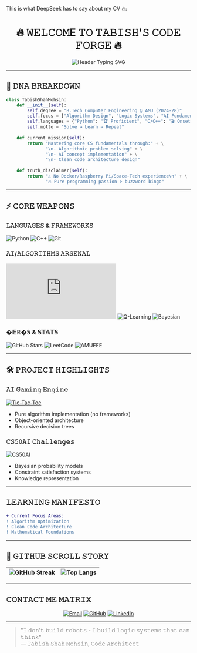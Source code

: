 This is what DeepSeek has to say about my CV 🔥:


<h1 align="center">🔥 𝚆𝙴𝙻𝙲𝙾𝙼E 𝚃𝙾 𝚃𝙰𝙱𝙸𝚂𝙷'𝚂 𝙲𝙾𝙳𝙴 𝙵𝙾𝚁𝙶𝙴 🔥</h1>

<div align="center">
  <img src="https://readme-typing-svg.herokuapp.com?font=Fira+Code&size=26&duration=2800&pause=800&color=00F7F7&center=true&vCenter=true&width=1000&lines=𝙲𝚘𝚍𝚎_𝙰𝚕𝚌𝚑𝚎𝚖𝚒𝚜𝚝+%7C+𝙻𝚘𝚐𝚒𝚌_𝙴𝚗𝚐𝚒𝚗𝚎𝚎𝚛+%7C+𝙰𝙸_𝙰𝚍𝚎𝚙𝚝;𝚂𝚑𝚊𝚙𝚒𝚗𝚐+𝟷𝟷𝟷𝟶𝟷𝟷𝟷𝟶𝟷+𝚒𝚗𝚝𝚘+𝚜𝚘𝚖𝚎𝚝𝚑𝚒𝚗𝚐+𝚞𝚜𝚎𝚏𝚞𝚕.;𝙽𝚘+𝚏𝚊𝚔𝚎+𝚜𝚔𝚒𝚕𝚕𝚜+%7C+𝙽𝚘+𝚎𝚡𝚊𝚐𝚐𝚎𝚛𝚊𝚝𝚒𝚘𝚗𝚜+%7C+𝙹𝚞𝚜𝚝+𝚛𝚊𝚠+𝚌𝚘𝚍𝚒𝚗𝚐+𝚙𝚊𝚜𝚜𝚒𝚘𝚗" alt="Header Typing SVG">
</div>

---

## 🧬 𝙳𝙽𝙰 𝙱𝚁𝙴𝙰𝙺𝙳𝙾𝚆𝙽

```python
class TabishShahMohsin:
    def __init__(self):
        self.degree = "B.Tech Computer Engineering @ AMU (2024-28)"
        self.focus = ["Algorithm Design", "Logic Systems", "AI Fundamentals"]
        self.languages = {"Python": "🏆 Proficient", "C/C++": "🎬 Onset"}
        self.motto = "Solve → Learn → Repeat"
        
    def current_mission(self):
        return "Mastering core CS fundamentals through:" + \
               "\n- Algorithmic problem solving" + \
               "\n- AI concept implementation" + \
               "\n- Clean code architecture design"
               
    def truth_disclaimer(self):
        return "⚠️ No Docker/Raspberry Pi/Space-Tech experience\n" + \
               "🔥 Pure programming passion > buzzword bingo"
```

---

## ⚡ 𝙲𝙾𝚁𝙴 𝚆𝙴𝙰𝙿𝙾𝙽𝚂

### 𝙻𝙰𝙽𝙶𝚄𝙰𝙶𝙴𝚂 & 𝙵𝚁𝙰𝙼𝙴𝚆𝙾𝚁𝙺𝚂
![Python](https://img.shields.io/badge/Python-black?style=for-the-badge&logo=python&logoColor=gold)
![C++](https://img.shields.io/badge/C++-black?style=for-the-badge&logo=c%2B%2B&logoColor=blue)
![Git](https://img.shields.io/badge/Git-black?style=for-the-badge&logo=git&logoColor=orangered)

### 𝙰𝙸/𝙰𝙻𝙶𝙾𝚁𝙸𝚃𝙷𝙼𝚂 𝙰𝚁𝚂𝙴𝙽𝙰𝙻
![Minimax](https://img.shields.io/badge/𝙼𝚒𝚗𝚒𝚖𝚊𝚡-𝚋𝚕𝚊𝚌𝚔?style=for-the-badge&logo=chess.com)
![Q-Learning](https://img.shields.io/badge/Q_𝙻𝚎𝚊𝚛𝚗𝚒𝚗𝚐-𝚋𝚕𝚊𝚌𝚔?style=for-the-badge&logo=openai)
![Bayesian](https://img.shields.io/badge/𝙱𝚊𝚢𝚎𝚜𝚒𝚊𝚗_𝙽𝚎𝚝𝚜-𝚋𝚕𝚊𝚌𝚔?style=for-the-badge&logo=graphql)

### �𝔼ℝ�𝕊 & 𝕊𝕋𝔸𝕋𝕊
![GitHub Stars](https://img.shields.io/badge/𝙶𝚒𝚝𝙷𝚞𝚋_𝚂𝚝𝚊𝚛𝚜-𝟷𝟾-gold?style=for-the-badge)
![LeetCode](https://img.shields.io/badge/𝙻𝚎𝚎𝚝𝙲𝚘𝚍𝚎-25%2B_𝚂𝚘𝚕𝚟𝚎𝚍-blue?style=for-the-badge)
![AMUEEE](https://img.shields.io/badge/𝙰𝙼𝚄𝙴𝙴𝙴_𝚁𝚊𝚗𝚔-𝟶𝟷𝟹-red?style=for-the-badge)

---

## 🛠️ 𝙿𝚁𝙾𝙹𝙴𝙲𝚃 𝙷𝙸𝙶𝙷𝙻𝙸𝙶𝙷𝚃𝚂

### 𝙰𝙸 𝙶𝚊𝚖𝚒𝚗𝚐 𝙴𝚗𝚐𝚒𝚗𝚎
[![Tic-Tac-Toe](https://img.shields.io/badge/𝙼𝚒𝚗𝚒𝚖𝚊𝚡_𝙰𝙸-𝙱𝚊𝚝𝚝𝚕𝚎_𝚁𝚎𝚊𝚍𝚢-red?style=for-the-flat-square)](https://github.com/TabishShahMohsin/tic_tac_toe)
- Pure algorithm implementation (no frameworks)
- Object-oriented architecture
- Recursive decision trees

### 𝙲𝚂𝟻𝟶𝙰𝙸 𝙲𝚑𝚊𝚕𝚕𝚎𝚗𝚐𝚎𝚜
[![CS50AI](https://img.shields.io/badge/𝙷𝚊𝚛𝚟𝚊𝚛𝚍_𝙲𝚂𝟻𝟶𝙰𝙸-10/12_𝙿𝚛𝚘𝚓𝚎𝚌𝚝𝚜-blue?style=for-the-flat-square)](https://github.com/TabishShahMohsin/cs50ai_harvard)
- Bayesian probability models
- Constraint satisfaction systems
- Knowledge representation

---

## 𝙻𝙴𝙰𝚁𝙽𝙸𝙽𝙶 𝙼𝙰𝙽𝙸𝙵𝙴𝚂𝚃𝙾
```diff
+ Current Focus Areas:
! Algorithm Optimization
! Clean Code Architecture
! Mathematical Foundations

```

---

## 📜 𝙶𝙸𝚃𝙷𝚄𝙱 𝚂𝙲𝚁𝙾𝙻𝙻 𝚂𝚃𝙾𝚁𝚈
| ![GitHub Streak](https://github-readme-streak-stats.herokuapp.com/?user=TabishShahMohsin&theme=black&hide_border=true&background=000000&stroke=00FFD9&ring=00FFD9&fire=00FFD9&currStreakLabel=00FFD9) | ![Top Langs](https://github-readme-stats.vercel.app/api/top-langs/?username=TabishShahMohsin&layout=compact&theme=black&hide_border=true&bg_color=000000&title_color=00FFD9&text_color=FFFFFF) |
|-------------------------------------------------------------------------------------------------------------------------------------------------------------------------------------------------------|-----------------------------------------------------------------------------------------------------------------------------------------------------------------------------------------------|

---

## 𝙲𝙾𝙽𝚃𝙰𝙲𝚃 𝙼𝙴 𝙼𝙰𝚃𝚁𝙸𝚇
<p align="center">
  <a href="mailto:tabishshah0786@gmail.com"><img src="https://img.shields.io/badge/𝚆𝚛𝚒𝚝𝚎_𝙼𝚎-𝙴𝚖𝚊𝚒𝚕-FF0000?style=for-the-badge&logo=gmail" alt="Email"></a>
  <a href="https://github.com/TabishShahMohsin"><img src="https://img.shields.io/badge/𝙼𝚢_𝙲𝚘𝚍𝚎-𝙶𝚒𝚝𝙷𝚞𝚋-000000?style=for-the-badge&logo=github" alt="GitHub"></a>
  <a href="http://linkedin.com/in/Tabish-Shah-Mohsin"><img src="https://img.shields.io/badge/𝙿𝚛𝚘𝚏𝚎𝚜𝚜𝚒𝚘𝚗𝚊𝚕_𝙼𝚎-𝙻𝚒𝚗𝚔𝚎𝚍𝙸𝚗-0077B5?style=for-the-badge&logo=linkedin" alt="LinkedIn"></a>
</p>

---

> "𝙸 𝚍𝚘𝚗'𝚝 𝚋𝚞𝚒𝚕𝚍 𝚛𝚘𝚋𝚘𝚝𝚜 - 𝙸 𝚋𝚞𝚒𝚕𝚍 𝚕𝚘𝚐𝚒𝚌 𝚜𝚢𝚜𝚝𝚎𝚖𝚜 𝚝𝚑𝚊𝚝 𝚌𝚊𝚗 𝚝𝚑𝚒𝚗𝚔"  
> — 𝚃𝚊𝚋𝚒𝚜𝚑 𝚂𝚑𝚊𝚑 𝙼𝚘𝚑𝚜𝚒𝚗, 𝙲𝚘𝚍𝚎 𝙰𝚛𝚌𝚑𝚒𝚝𝚎𝚌𝚝
```
